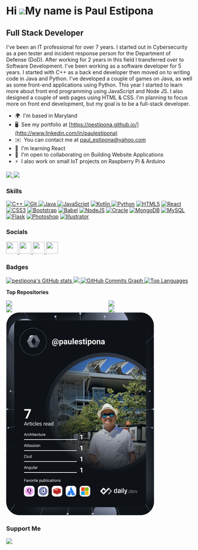 Hi ![](https://user-images.githubusercontent.com/18350557/176309783-0785949b-9127-417c-8b55-ab5a4333674e.gif)My name is Paul Estipona
=====================================================================================================================================

Full Stack Developer
--------------------

I've been an IT professional for over 7 years. I started out in Cybersecurity as a pen tester and incident response person for the Department of Defense (DoD). After working for 2 years in this field I transferred over to Software Development. I've been working as a software developer for 5 years. I started with C++ as a back end developer then moved on to writing code in Java and Python. I've developed a couple of games on Java, as well as some front-end applications using Python. This year I started to learn more about front end programming using JavaScript and Node JS. I also designed a couple of web pages using HTML & CSS. I'm planning to focus more on front end development, but my goal is to be a full-stack developer.

*   🌍  I'm based in Maryland
*   🖥️  See my portfolio at [https://pestipona.github.io/](http://www.linkedin.com/in/paulestipona)
*   ✉️  You can contact me at [paul\_estipona@yahoo.com](mailto:paul_estipona@yahoo.com)
*   🧠  I'm learning React
*   🤝  I'm open to collaborating on Building Website Applications
*   ⚡  I also work on small IoT projects on Raspberry Pi & Arduino

<a href="https://www.github.com/pestipona" target="_blank" rel="noreferrer">
  <img src="https://img.shields.io/github/followers/pestipona?logo=github&style=for-the-badge&color=0891b2&labelColor=1c1917" />
</a>
<a href="https://www.twitter.com/estipona_paul" target="_blank" rel="noreferrer">
  <img src="https://img.shields.io/twitter/follow/estipona_paul?logo=twitter&style=for-the-badge&color=0891b2&labelColor=1c1917"/>
</a>

### Skills 

<p align="left">
  <a href="https://docs.microsoft.com/en-us/cpp/?view=msvc-170" target="_blank" rel="noreferrer">
    <img src="https://raw.githubusercontent.com/danielcranney/readme-generator/main/public/icons/skills/cplusplus-colored.svg" width="36" height="36" alt="C++" />
  </a>
  <a href="https://git-scm.com/" target="_blank" rel="noreferrer">
    <img src="https://raw.githubusercontent.com/danielcranney/readme-generator/main/public/icons/skills/git-colored.svg" width="36" height="36" alt="Git" />
  </a>
  <a href="https://www.oracle.com/java/" target="_blank" rel="noreferrer">
    <img src="https://raw.githubusercontent.com/danielcranney/readme-generator/main/public/icons/skills/java-colored.svg" width="36" height="36" alt="Java" />
  </a>
  <a href="https://developer.mozilla.org/en-US/docs/Web/JavaScript" target="_blank" rel="noreferrer">
    <img src="https://raw.githubusercontent.com/danielcranney/readme-generator/main/public/icons/skills/javascript-colored.svg" width="36" height="36" alt="JavaScript" /></a>
  <a href="https://kotlinlang.org/" target="_blank" rel="noreferrer">
    <img src="https://raw.githubusercontent.com/danielcranney/readme-generator/main/public/icons/skills/kotlin-colored.svg" width="36" height="36" alt="Kotlin" />
  </a>
<a href="https://www.python.org/" target="_blank" rel="noreferrer"><img src="https://raw.githubusercontent.com/danielcranney/readme-generator/main/public/icons/skills/python-colored.svg" width="36" height="36" alt="Python" /></a>
<a href="https://developer.mozilla.org/en-US/docs/Glossary/HTML5" target="_blank" rel="noreferrer"><img src="https://raw.githubusercontent.com/danielcranney/readme-generator/main/public/icons/skills/html5-colored.svg" width="36" height="36" alt="HTML5" /></a>
<a href="https://reactjs.org/" target="_blank" rel="noreferrer"><img src="https://raw.githubusercontent.com/danielcranney/readme-generator/main/public/icons/skills/react-colored.svg" width="36" height="36" alt="React" /></a>
<a href="https://www.w3.org/TR/CSS/#css" target="_blank" rel="noreferrer"><img src="https://raw.githubusercontent.com/danielcranney/readme-generator/main/public/icons/skills/css3-colored.svg" width="36" height="36" alt="CSS3" /></a>
<a href="https://getbootstrap.com/" target="_blank" rel="noreferrer"><img src="https://raw.githubusercontent.com/danielcranney/readme-generator/main/public/icons/skills/bootstrap-colored.svg" width="36" height="36" alt="Bootstrap" /></a>
<a href="https://babeljs.io/" target="_blank" rel="noreferrer"><img src="https://raw.githubusercontent.com/danielcranney/readme-generator/main/public/icons/skills/babel-colored.svg" width="36" height="36" alt="Babel" /></a>
<a href="https://nodejs.org/en/" target="_blank" rel="noreferrer"><img src="https://raw.githubusercontent.com/danielcranney/readme-generator/main/public/icons/skills/nodejs-colored.svg" width="36" height="36" alt="NodeJS" /></a>
<a href="https://www.oracle.com/uk/index.html" target="_blank" rel="noreferrer"><img src="https://raw.githubusercontent.com/danielcranney/readme-generator/main/public/icons/skills/oracle-colored.svg" width="36" height="36" alt="Oracle" /></a>
<a href="https://www.mongodb.com/" target="_blank" rel="noreferrer"><img src="https://raw.githubusercontent.com/danielcranney/readme-generator/main/public/icons/skills/mongodb-colored.svg" width="36" height="36" alt="MongoDB" /></a>
<a href="https://www.mysql.com/" target="_blank" rel="noreferrer"><img src="https://raw.githubusercontent.com/danielcranney/readme-generator/main/public/icons/skills/mysql-colored.svg" width="36" height="36" alt="MySQL" /></a>
<a href="https://flask.palletsprojects.com/en/2.0.x/" target="_blank" rel="noreferrer"><img src="https://raw.githubusercontent.com/danielcranney/readme-generator/main/public/icons/skills/flask-colored.svg" width="36" height="36" alt="Flask" /></a>
<a href="https://www.adobe.com/uk/products/photoshop.html" target="_blank" rel="noreferrer"><img src="https://raw.githubusercontent.com/danielcranney/readme-generator/main/public/icons/skills/photoshop-colored.svg" width="36" height="36" alt="Photoshop" /></a>
<a href="adobe.com/uk/products/illustrator.html" target="_blank" rel="noreferrer"><img src="https://raw.githubusercontent.com/danielcranney/readme-generator/main/public/icons/skills/illustrator-colored.svg" width="36" height="36" alt="Illustrator" /></a>
</p>
                    
### Socials
                  
<p align="left">                    
  <a href="https://www.github.com/pestipona" target="_blank" rel="noreferrer">
    <img src="https://raw.githubusercontent.com/danielcranney/readme-generator/main/public/icons/socials/github.svg" width="32" height="32" />
  </a>                          
  <a href="https://www.linkedin.com/in/paulestipona" target="_blank" rel="noreferrer">
    <img src="https://raw.githubusercontent.com/danielcranney/readme-generator/main/public/icons/socials/linkedin.svg" width="32" height="32" />
  </a>
  <a href="https://www.stackoverflow.com/users/paul17C" target="_blank" rel="noreferrer">
    <img src="https://raw.githubusercontent.com/danielcranney/readme-generator/main/public/icons/socials/stackoverflow.svg" width="32" height="32" />
  </a>
  <a href="https://www.twitter.com/estipona_paul" target="_blank" rel="noreferrer">
    <img src="https://raw.githubusercontent.com/danielcranney/readme-generator/main/public/icons/socials/twitter.svg" width="32" height="32" />
  </a>
</p>

### Badges

<a href="http://www.github.com/pestipona">
  <img src="https://github-readme-stats.vercel.app/api?username=pestipona&show_icons=true&hide=&count_private=true&title_color=0891b2&text_color=ffffff&icon_color=0891b2&bg_color=1c1917&hide_border=true&show_icons=true" alt="pestipona's GitHub stats" />
</a>
<a href="http://www.github.com/pestipona">
  <img src="https://github-readme-streak-stats.herokuapp.com/?user=pestipona&stroke=ffffff&background=1c1917&ring=0891b2&fire=0891b2&currStreakNum=ffffff&currStreakLabel=0891b2&sideNums=ffffff&sideLabels=ffffff&dates=ffffff&hide_border=true" />
</a>
<a href="http://www.github.com/pestipona">
  <img src="https://github-readme-activity-graph.cyclic.app/graph?username=pestipona&bg_color=1c1917&color=ffffff&line=0891b2&point=ffffff&area_color=1c1917&area=true&hide_border=true&custom_title=GitHub%20Commits%20Graph" alt="GitHub Commits Graph" />
</a>
<a href="https://github.com/pestipona" align="left">
  <img src="https://github-readme-stats.vercel.app/api/top-langs/?username=pestipona&langs_count=10&title_color=0891b2&text_color=ffffff&icon_color=0891b2&bg_color=1c1917&hide_border=true&locale=en&custom_title=Top%20%Languages" alt="Top Languages" />
</a>

<b>Top Repositories</b>

<div width="100%" align="center">
  <a href="https://github.com/pestipona/DNA-Protein-Sequencing-and-Analysis" align="left">
    <img align="left" width="45%" src="https://github-readme-stats.vercel.app/api/pin/?username=pestipona&repo=DNA-Protein-Sequencing-and-Analysis&title_color=0891b2&text_color=ffffff&icon_color=0891b2&bg_color=1c1917&hide_border=true&locale=en" />
  </a>
  <a href="https://github.com/pestipona/Real-Time-Bus-Tracking" align="right">
    <img align="right" width="45%" src="https://github-readme-stats.vercel.app/api/pin/?username=pestipona&repo=Real-Time-Bus-Tracking&title_color=0891b2&text_color=ffffff&icon_color=0891b2&bg_color=1c1917&hide_border=true&locale=en" />
  </a>
</div>

<div width="100%" align="center">
  <a href="https://github.com/pestipona/Android-Kids-Drawing-App" align="left">
    <img align="left" width="45%" src="https://github-readme-stats.vercel.app/api/pin/?username=pestipona&repo=Android-Kids-Drawing-App&title_color=0891b2&text_color=ffffff&icon_color=0891b2&bg_color=1c1917&hide_border=true&locale=en" />
  </a>
  <a href="https://github.com/pestipona/Boston-Salary-Data" align="right">
    <img align="right" width="45%" src="https://github-readme-stats.vercel.app/api/pin/?username=pestipona&repo=Boston-Salary-Data&title_color=0891b2&text_color=ffffff&icon_color=0891b2&bg_color=1c1917&hide_border=true&locale=en" />
  </a>
</div>

<a href="https://app.daily.dev/DailyDevTips"><img src="https://github.com/pestipona/pestipona/blob/master/devcard.svg" width="400" alt="Paul's Dev Card"/></a>

### Support Me

<a href="https://www.buymeacoffee.com/paulestipona"><img src="https://cdn.buymeacoffee.com/buttons/v2/default-yellow.png" width="200" /></a>
